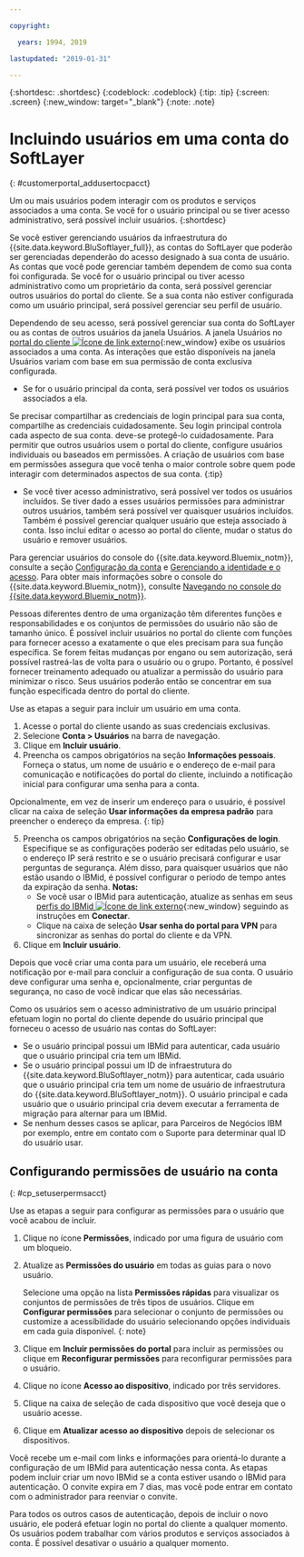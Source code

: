 ```yaml
---

copyright:

  years: 1994, 2019

lastupdated: "2019-01-31"

---
```


{:shortdesc: .shortdesc}
{:codeblock: .codeblock}
{:tip: .tip}
{:screen: .screen}
{:new_window: target="_blank"}
{:note: .note}


# Incluindo usuários em uma conta do SoftLayer
{: #customerportal_addusertocpacct}

Um ou mais usuários podem interagir com os produtos e serviços associados a uma conta. Se você for o usuário principal ou se tiver acesso administrativo, será possível incluir usuários.
{:shortdesc}

Se você estiver gerenciando usuários da infraestrutura do {{site.data.keyword.BluSoftlayer_full}}, as contas do SoftLayer que poderão ser gerenciadas dependerão do acesso designado à sua conta de usuário. As contas que você pode gerenciar também dependem de como sua conta foi configurada. Se você for o usuário principal ou tiver acesso administrativo como um proprietário da conta, será possível gerenciar outros usuários do portal do cliente. Se a sua conta não estiver configurada como um usuário principal, será possível gerenciar seu perfil de usuário.

Dependendo de seu acesso, será possível gerenciar sua conta do SoftLayer ou as contas de outros usuários da janela Usuários. A janela Usuários no [portal do cliente ![Ícone de link externo](../icons/launch-glyph.svg)](https://control.softlayer.com/){:new_window} exibe os usuários associados a uma conta. As interações que estão disponíveis na janela Usuários variam com base em sua permissão de conta exclusiva configurada.
  * Se for o usuário principal da conta, será possível ver todos os usuários associados a ela.

  Se precisar compartilhar as credenciais de login principal para sua conta, compartilhe as credenciais cuidadosamente. Seu login principal controla cada aspecto de sua conta. deve-se protegê-lo cuidadosamente. Para permitir que outros usuários usem o portal do cliente, configure usuários individuais ou baseados em permissões. A criação de usuários com base em permissões assegura que você tenha o maior controle sobre quem pode interagir com determinados aspectos de sua conta.
{:tip}

  * Se você tiver acesso administrativo, será possível ver todos os usuários incluídos. Se tiver dado a esses usuários permissões para administrar outros usuários, também será possível ver quaisquer usuários incluídos. Também é possível gerenciar qualquer usuário que esteja associado à conta. Isso inclui editar o acesso ao portal do cliente, mudar o status do usuário e remover usuários.

Para gerenciar usuários do console do {{site.data.keyword.Bluemix_notm}}, consulte a seção [Configuração da conta](/docs/account?topic=account-signup#signup) e [Gerenciando a identidade e o acesso](/docs/iam?topic=iam-getstarted#getstarted). Para obter mais informações sobre o console do {{site.data.keyword.Bluemix_notm}}, consulte [Navegando no console do {{site.data.keyword.Bluemix_notm}}](/docs/overview?topic=overview-ui#ui).

Pessoas diferentes dentro de uma organização têm diferentes funções e responsabilidades e os conjuntos de permissões do usuário não são de tamanho único. É possível incluir usuários no portal do cliente com funções para fornecer acesso a exatamente o que eles precisam para sua função específica. Se forem feitas mudanças por engano ou sem autorização, será possível rastreá-las de volta para o usuário ou o grupo. Portanto, é possível fornecer treinamento adequado ou atualizar a permissão do usuário para minimizar o risco. Seus usuários poderão então se concentrar em sua função especificada dentro do portal do cliente.

Use as etapas a seguir para incluir um usuário em uma conta.

1. Acesse o portal do cliente usando as suas credenciais exclusivas.
2. Selecione **Conta > Usuários** na barra de navegação.
3. Clique em **Incluir usuário**.
4. Preencha os campos obrigatórios na seção **Informações pessoais**. Forneça o status, um nome de usuário e o endereço de e-mail para comunicação e notificações do portal do cliente, incluindo a notificação inicial para configurar uma senha para a conta.

  Opcionalmente, em vez de inserir um endereço para o usuário, é possível clicar na caixa de seleção **Usar informações da empresa padrão** para preencher o endereço da empresa.
  {: tip}

5. Preencha os campos obrigatórios na seção **Configurações de login**. Especifique se as configurações poderão ser editadas pelo usuário, se o endereço IP será restrito e se o usuário precisará configurar e usar perguntas de segurança. Além disso, para quaisquer usuários que não estão usando o IBMid, é possível configurar o período de tempo antes da expiração da senha.
    **Notas:**
    * Se você usar o IBMid para autenticação, atualize as senhas em seus [perfis do IBMid ![Ícone de link externo](../icons/launch-glyph.svg)](https://www.ibm.com/account/profile){:new_window} seguindo as instruções em **Conectar**.
    * Clique na caixa de seleção **Usar senha do portal para VPN** para sincronizar as senhas do portal do cliente e da VPN.
6. Clique em **Incluir usuário**.

Depois que você criar uma conta para um usuário, ele receberá uma notificação por e-mail para concluir a configuração de sua conta. O usuário deve configurar uma senha e, opcionalmente, criar perguntas de segurança, no caso de você indicar que elas são necessárias.

Como os usuários sem o acesso administrativo de um usuário principal efetuam login no portal do cliente depende do usuário principal que forneceu o acesso de usuário nas contas do SoftLayer:
  * Se o usuário principal possui um IBMid para autenticar, cada usuário que o usuário principal cria tem um IBMid.
  * Se o usuário principal possui um ID de infraestrutura do {{site.data.keyword.BluSoftlayer_notm}} para autenticar, cada usuário que o usuário principal cria tem um nome de usuário de infraestrutura do {{site.data.keyword.BluSoftlayer_notm}}. O usuário principal e cada usuário que o usuário principal cria devem executar a ferramenta de migração para alternar para um IBMid.
  * Se nenhum desses casos se aplicar, para Parceiros de Negócios IBM por exemplo, entre em contato com o Suporte para determinar qual ID do usuário usar.

## Configurando permissões de usuário na conta
{: #cp_setuserpermsacct}

Use as etapas a seguir para configurar as permissões para o usuário que você acabou de incluir.

1. Clique no ícone **Permissões**, indicado por uma figura de usuário com um bloqueio.
2. Atualize as **Permissões do usuário** em todas as guias para o novo usuário.

    Selecione uma opção na lista **Permissões rápidas** para visualizar os conjuntos de permissões de três tipos de usuários. Clique em **Configurar permissões** para selecionar o conjunto de permissões ou customize a acessibilidade do usuário selecionando opções individuais em cada guia disponível.
    {: note}
    
3. Clique em **Incluir permissões do portal** para incluir as permissões ou clique em **Reconfigurar permissões** para reconfigurar permissões para o usuário.
4. Clique no ícone **Acesso ao dispositivo**, indicado por três servidores.
5. Clique na caixa de seleção de cada dispositivo que você deseja que o usuário acesse.
6. Clique em **Atualizar acesso ao dispositivo** depois de selecionar os dispositivos.

Você recebe um e-mail com links e informações para orientá-lo durante a configuração de um IBMid para autenticação nessa conta. As etapas podem incluir criar um novo IBMid se a conta estiver usando o IBMid para autenticação. O convite expira em 7 dias, mas você pode entrar em contato com o administrador para reenviar o convite.

Para todos os outros casos de autenticação, depois de incluir o novo usuário, ele poderá efetuar login no portal do cliente a qualquer momento. Os usuários podem trabalhar com vários produtos e serviços associados à conta. É possível desativar o usuário a qualquer momento.
